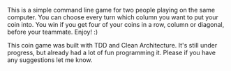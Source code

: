 This is a simple command line game for two people playing on the same computer.
You can choose every turn which column you want to put your coin into. 
You win if you get four of your coins in a row, column or diagonal, before your teammate.
Enjoy! :)

This coin game was built with TDD and Clean Architecture.
It's still under progress, but already had a lot of fun programming it.
Please if you have any suggestions let me know.
